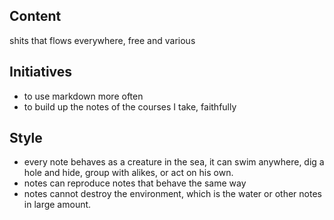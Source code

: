 ## Content
shits that flows everywhere, free and various

## Initiatives

- to use markdown more often
- to build up the notes of the courses I take, faithfully

## Style

- every note behaves as a creature in the sea, it can swim anywhere, dig a hole and hide, group with alikes, or act on his own.
- notes can reproduce notes that behave the same way
- notes cannot destroy the environment, which is the water or other notes in large amount.
